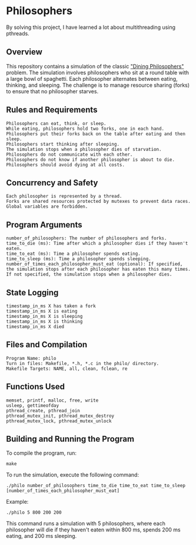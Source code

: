 # Philosophers

By solving this project, I have learned a lot about multithreading using pthreads.

## Overview

This repository contains a simulation of the classic ["Dining Philosophers"](https://en.wikipedia.org/wiki/Dining_philosophers_problem) problem. The simulation involves philosophers who sit at a round table with a large bowl of spaghetti. Each philosopher alternates between eating, thinking, and sleeping. The challenge is to manage resource sharing (forks) to ensure that no philosopher starves.

## Rules and Requirements

    Philosophers can eat, think, or sleep.
    While eating, philosophers hold two forks, one in each hand.
    Philosophers put their forks back on the table after eating and then sleep.
    Philosophers start thinking after sleeping.
    The simulation stops when a philosopher dies of starvation.
    Philosophers do not communicate with each other.
    Philosophers do not know if another philosopher is about to die.
    Philosophers should avoid dying at all costs.
    
## Concurrency and Safety

    Each philosopher is represented by a thread.
    Forks are shared resources protected by mutexes to prevent data races.
    Global variables are forbidden.

## Program Arguments

    number_of_philosophers: The number of philosophers and forks.
    time_to_die (ms): Time after which a philosopher dies if they haven't eaten.
    time_to_eat (ms): Time a philosopher spends eating.
    time_to_sleep (ms): Time a philosopher spends sleeping.
    number_of_times_each_philosopher_must_eat (optional): If specified, the simulation stops after each philosopher has eaten this many times. If not specified, the simulation stops when a philosopher dies.



## State Logging

    timestamp_in_ms X has taken a fork
    timestamp_in_ms X is eating
    timestamp_in_ms X is sleeping
    timestamp_in_ms X is thinking
    timestamp_in_ms X died


## Files and Compilation

    Program Name: philo
    Turn in files: Makefile, *.h, *.c in the philo/ directory.
    Makefile Targets: NAME, all, clean, fclean, re

## Functions Used

    memset, printf, malloc, free, write
    usleep, gettimeofday
    pthread_create, pthread_join
    pthread_mutex_init, pthread_mutex_destroy
    pthread_mutex_lock, pthread_mutex_unlock

## Building and Running the Program

To compile the program, run:

    make

To run the simulation, execute the following command:

    ./philo number_of_philosophers time_to_die time_to_eat time_to_sleep [number_of_times_each_philosopher_must_eat]

Example:

    ./philo 5 800 200 200

This command runs a simulation with 5 philosophers, where each philosopher will die if they haven't eaten within 800 ms, spends 200 ms eating, and 200 ms sleeping.
